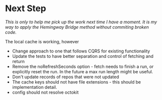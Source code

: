 # Next Step

_This is only to help me pick up the work next time I have a moment._
_It is my way to apply the Hemingway Bridge method without commiting broken code._

The local cache is working, however

- Change approach to one that follows CQRS for existing functionality
- Update the tests to have better separation and control of fetching and return
- Remove the noRefreshSeconds option - fetch needs to finish a run, or explicitly reset the run. In the future a max run length might be useful.
- Don't update records of repos that were not updated
- The cache keys should not have file extensions - this should be implementation detail.
- config should not resolve octokit
